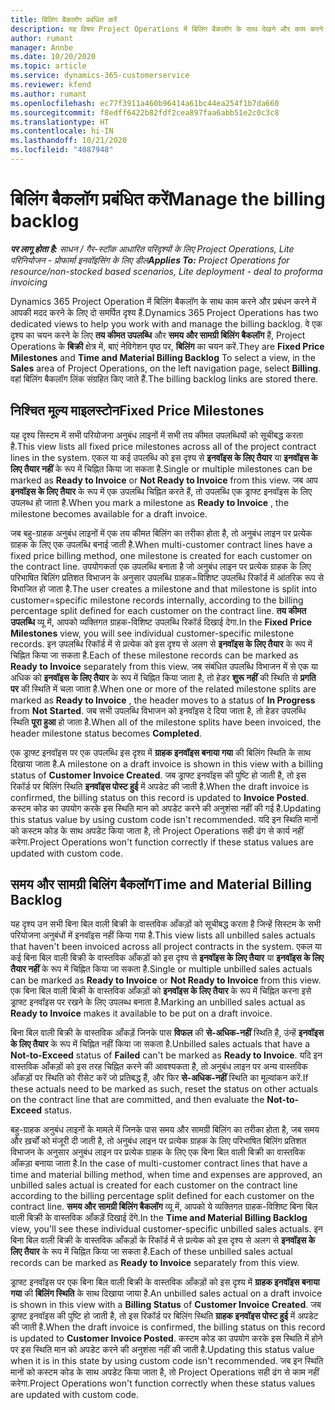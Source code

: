 ```yaml
---
title: बिलिंग बैकलॉग प्रबंधित करें
description: यह विषय Project Operations में बिलिंग बैकलॉग के साथ देखने और काम करने के तरीके के बारे में जानकारी प्रदान करता है.
author: rumant
manager: Annbe
ms.date: 10/20/2020
ms.topic: article
ms.service: dynamics-365-customerservice
ms.reviewer: kfend
ms.author: rumant
ms.openlocfilehash: ec77f3911a460b96414a61bc44ea254f1b7da660
ms.sourcegitcommit: f8edff6422b82fdf2cea897faa6abb51e2c0c3c8
ms.translationtype: HT
ms.contentlocale: hi-IN
ms.lasthandoff: 10/21/2020
ms.locfileid: "4087948"
---
```

# <a name="manage-the-billing-backlog"></a><span data-ttu-id="0164a-103">बिलिंग बैकलॉग प्रबंधित करें</span><span class="sxs-lookup"><span data-stu-id="0164a-103">Manage the billing backlog</span></span>

<span data-ttu-id="0164a-104">_**पर लागू होता है:** साधन / गैर-स्टॉक आधारित परिदृश्यों के लिए Project Operations, Lite परिनियोजन - प्रोफार्मा इनवॉइसिंग के लिए डील_</span><span class="sxs-lookup"><span data-stu-id="0164a-104">_**Applies To:** Project Operations for resource/non-stocked based scenarios, Lite deployment - deal to proforma invoicing_</span></span>

<span data-ttu-id="0164a-105">Dynamics 365 Project Operation में बिलिंग बैकलॉग के साथ काम करने और प्रबंधन करने में आपकी मदद करने के लिए दो समर्पित दृश्य हैं.</span><span class="sxs-lookup"><span data-stu-id="0164a-105">Dynamics 365 Project Operations has two dedicated views to help you work with and manage the billing backlog.</span></span> <span data-ttu-id="0164a-106">वे एक दृश्य का चयन करने के लिए **तय कीमत उपलब्धि** और **समय और सामग्री बिलिंग बैकलॉग** हैं, Project Operations के **बिक्री** क्षेत्र में, बाएं नेविगेशन पृष्ठ पर, **बिलिंग** का चयन करें.</span><span class="sxs-lookup"><span data-stu-id="0164a-106">They are **Fixed Price Milestones** and **Time and Material Billing Backlog** To select a view, in the **Sales** area of Project Operations, on the left navigation page, select **Billing**.</span></span> <span data-ttu-id="0164a-107">वहां बिलिंग बैकलॉग लिंक संग्रहित किए जाते हैं.</span><span class="sxs-lookup"><span data-stu-id="0164a-107">The billing backlog links are stored there.</span></span>

## <a name="fixed-price-milestones"></a><span data-ttu-id="0164a-108">निश्चित मूल्य माइलस्टोन</span><span class="sxs-lookup"><span data-stu-id="0164a-108">Fixed Price Milestones</span></span>

<span data-ttu-id="0164a-109">यह दृश्य सिस्टम में सभी परियोजना अनुबंध लाइनों में सभी तय कीमत उपलब्धियों को सूचीबद्ध करता है.</span><span class="sxs-lookup"><span data-stu-id="0164a-109">This view lists all fixed price milestones across all of the project contract lines in the system.</span></span> <span data-ttu-id="0164a-110">एकल या कई उपलब्धि को इस दृश्य से **इनवॉइस के लिए तैयार** या **इनवॉइस के लिए तैयार नहीं** के रूप में चिह्नित किया जा सकता है.</span><span class="sxs-lookup"><span data-stu-id="0164a-110">Single or multiple milestones can be marked as **Ready to Invoice** or **Not Ready to Invoice** from this view.</span></span> <span data-ttu-id="0164a-111">जब आप **इनवॉइस के लिए तैयार** के रूप में एक उपलब्धि चिह्नित करते हैं, तो उपलब्धि एक ड्राफ्ट इनवॉइस के लिए उपलब्ध हो जाता है.</span><span class="sxs-lookup"><span data-stu-id="0164a-111">When you mark a milestone as **Ready to Invoice** , the milestone becomes available for a draft invoice.</span></span>

<span data-ttu-id="0164a-112">जब बहु-ग्राहक अनुबंध लाइनों में एक तय कीमत बिलिंग का तरीका होता है, तो अनुबंध लाइन पर प्रत्येक ग्राहक के लिए एक उपलब्धि बनाई जाती है.</span><span class="sxs-lookup"><span data-stu-id="0164a-112">When multi-customer contract lines have a fixed price billing method, one milestone is created for each customer on the contract line.</span></span> <span data-ttu-id="0164a-113">उपयोगकर्ता एक उपलब्धि बनाता है जो अनुबंध लाइन पर प्रत्येक ग्राहक के लिए परिभाषित बिलिंग प्रतिशत विभाजन के अनुसार उपलब्धि ग्राहक=विशिष्ट उपलब्धि रिकॉर्ड में आंतरिक रूप से विभाजित हो जाता है.</span><span class="sxs-lookup"><span data-stu-id="0164a-113">The user creates a milestone and that milestone is split into customer=specific milestone records internally, according to the billing percentage split defined for each customer on the contract line.</span></span> <span data-ttu-id="0164a-114">**तय कीमत उपलब्धि** व्यू में, आपको व्यक्तिगत ग्राहक-विशिष्ट उपलब्धि रिकॉर्ड दिखाई देगा.</span><span class="sxs-lookup"><span data-stu-id="0164a-114">In the **Fixed Price Milestones** view, you will see individual customer-specific milestone records.</span></span> <span data-ttu-id="0164a-115">इन उपलब्धि रिकॉर्ड में से प्रत्येक को इस दृश्य से अलग से **इनवॉइस के लिए तैयार** के रूप में चिह्नित किया जा सकता है.</span><span class="sxs-lookup"><span data-stu-id="0164a-115">Each of these milestone records can be marked as **Ready to Invoice** separately from this view.</span></span> <span data-ttu-id="0164a-116">जब संबंधित उपलब्धि विभाजन में से एक या अधिक को **इनवॉइस के लिए तैयार** के रूप में चिह्नित किया जाता है, तो हेडर **शुरू नहीं** की स्थिति से **प्रगति पर** की स्थिति में चला जाता है.</span><span class="sxs-lookup"><span data-stu-id="0164a-116">When one or more of the related milestone splits are marked as **Ready to Invoice** , the header moves to a status of **In Progress** from **Not Started**.</span></span> <span data-ttu-id="0164a-117">जब सभी उपलब्धि विभाजन को इनवॉइस दे दिया जाता है, तो हेडर उपलब्धि स्थिति **पूरा हुआ** हो जाता है.</span><span class="sxs-lookup"><span data-stu-id="0164a-117">When all of the milestone splits have been invoiced, the header milestone status becomes **Completed**.</span></span>

<span data-ttu-id="0164a-118">एक ड्राफ्ट इनवॉइस पर एक उपलब्धि इस दृश्य में **ग्राहक इनवॉइस बनाया गया** की बिलिंग स्थिति के साथ दिखाया जाता है.</span><span class="sxs-lookup"><span data-stu-id="0164a-118">A milestone on a draft invoice is shown in this view with a billing status of **Customer Invoice Created**.</span></span> <span data-ttu-id="0164a-119">जब ड्राफ्ट इनवॉइस की पुष्टि हो जाती है, तो इस रिकॉर्ड पर बिलिंग स्थिति **इनवॉइस पोस्ट हुई** में अपडेट की जाती है.</span><span class="sxs-lookup"><span data-stu-id="0164a-119">When the draft invoice is confirmed, the billing status on this record is updated to **Invoice Posted**.</span></span> <span data-ttu-id="0164a-120">कस्टम कोड का उपयोग करके इस स्थिति मान को अपडेट करने की अनुशंसा नहीं की गई है.</span><span class="sxs-lookup"><span data-stu-id="0164a-120">Updating this status value by using custom code isn't recommended.</span></span> <span data-ttu-id="0164a-121">यदि इन स्थिति मानों को कस्टम कोड के साथ अपडेट किया जाता है, तो Project Operations सही ढंग से कार्य नहीं करेगा.</span><span class="sxs-lookup"><span data-stu-id="0164a-121">Project Operations won't function correctly if these status values are updated with custom code.</span></span>

## <a name="time-and-material-billing-backlog"></a><span data-ttu-id="0164a-122">समय और सामग्री बिलिंग बैकलॉग</span><span class="sxs-lookup"><span data-stu-id="0164a-122">Time and Material Billing Backlog</span></span>

<span data-ttu-id="0164a-123">यह दृश्य उन सभी बिना बिल वाली बिक्री के वास्तविक आँकड़ों को सूचीबद्ध करता है जिन्हें सिस्टम के सभी परियोजना अनुबंधों में इनवॉइस नहीं किया गया है.</span><span class="sxs-lookup"><span data-stu-id="0164a-123">This view lists all unbilled sales actuals that haven't been invoiced across all project contracts in the system.</span></span> <span data-ttu-id="0164a-124">एकल या कई बिना बिल वाली बिक्री के वास्तविक आँकड़ों को इस दृश्य से **इनवॉइस के लिए तैयार** या **इनवॉइस के लिए तैयार नहीं** के रूप में चिह्नित किया जा सकता है.</span><span class="sxs-lookup"><span data-stu-id="0164a-124">Single or multiple unbilled sales actuals can be marked as **Ready to Invoice** or **Not Ready to Invoice** from this view.</span></span> <span data-ttu-id="0164a-125">एक बिना बिल वाली बिक्री के वास्तविक आँकड़ों को **इनवॉइस के लिए तैयार** के रूप में चिह्नित करना इसे ड्राफ्ट इनवॉइस पर रखने के लिए उपलब्ध बनाता है.</span><span class="sxs-lookup"><span data-stu-id="0164a-125">Marking an unbilled sales actual as **Ready to Invoice** makes it available to be put on a draft invoice.</span></span>

<span data-ttu-id="0164a-126">बिना बिल वाली बिक्री के वास्तविक आँकड़ें जिनके पास **विफल** की **से-अधिक-नहीं** स्थिति है, उंन्हें **इनवॉइस के लिए तैयार** के रूप में चिह्नित नहीं किया जा सकता है.</span><span class="sxs-lookup"><span data-stu-id="0164a-126">Unbilled sales actuals that have a **Not-to-Exceed** status of **Failed** can't be marked as **Ready to Invoice**.</span></span> <span data-ttu-id="0164a-127">यदि इन वास्तविक आँकड़ों को इस तरह चिह्नित करने की आवश्यकता है, तो अनुबंध लाइन पर अन्य वास्तविक आँकड़ों पर स्थिति को रीसेट करें जो प्रतिबद्ध हैं, और फिर **से-अधिक-नहीं** स्थिति का मूल्यांकन करें.</span><span class="sxs-lookup"><span data-stu-id="0164a-127">If these actuals need to be marked as such, reset the status on other actuals on the contract line that are committed, and then evaluate the **Not-to-Exceed** status.</span></span>

<span data-ttu-id="0164a-128">बहु-ग्राहक अनुबंध लाइनों के मामले में जिनके पास समय और सामग्री बिलिंग का तरीका होता है, जब समय और ख़र्चों को मंजूरी दी जाती है, तो अनुबंध लाइन पर प्रत्येक ग्राहक के लिए परिभाषित बिलिंग प्रतिशत विभाजन के अनुसार अनुबंध लाइन पर प्रत्येक ग्राहक के लिए एक बिना बिल वाली बिक्री का वास्तविक आँकड़ा बनाया जाता है.</span><span class="sxs-lookup"><span data-stu-id="0164a-128">In the case of multi-customer contract lines that have a time and material billing method, when time and expenses are approved, an unbilled sales actual is created for each customer on the contract line according to the billing percentage split defined for each customer on the contract line.</span></span> <span data-ttu-id="0164a-129">**समय और सामग्री बिलिंग बैकलॉग** व्यू में, आपको ये व्यक्तिगत ग्राहक-विशिष्ट बिना बिल वाली बिक्री के वास्तविक आँकड़ें दिखाई देंगे.</span><span class="sxs-lookup"><span data-stu-id="0164a-129">In the **Time and Material Billing Backlog** view, you'll see these individual customer-specific unbilled sales actuals.</span></span> <span data-ttu-id="0164a-130">इन बिना बिल वाली बिक्री के वास्तविक आँकड़ों के रिकॉर्ड में से प्रत्येक को इस दृश्य से अलग से **इनवॉइस के लिए तैयार** के रूप में चिह्नित किया जा सकता है.</span><span class="sxs-lookup"><span data-stu-id="0164a-130">Each of these unbilled sales actual records can be marked as **Ready to Invoice** separately from this view.</span></span>

<span data-ttu-id="0164a-131">ड्राफ्ट इनवॉइस पर एक बिना बिल वाली बिक्री के वास्तविक आँकड़ों को इस दृश्य में **ग्राहक इनवॉइस बनाया गया** की **बिलिंग स्थिति** के साथ दिखाया जाया है.</span><span class="sxs-lookup"><span data-stu-id="0164a-131">An unbilled sales actual on a draft invoice is shown in this view with a **Billing Status** of **Customer Invoice Created**.</span></span> <span data-ttu-id="0164a-132">जब ड्राफ्ट इनवॉइस की पुष्टि हो जाती है, तो इस रिकॉर्ड पर बिलिंग स्थिति **ग्राहक इनवॉइस पोस्ट हुई** में अपडेट की जाती है.</span><span class="sxs-lookup"><span data-stu-id="0164a-132">When the draft invoice is confirmed, the billing status on this record is updated to **Customer Invoice Posted**.</span></span> <span data-ttu-id="0164a-133">कस्टम कोड का उपयोग करके इस स्थिति में होने पर इस स्थिति मान को अपडेट करने की अनुशंसा नहीं की जाती है.</span><span class="sxs-lookup"><span data-stu-id="0164a-133">Updating this status value when it is in this state by using custom code isn't recommended.</span></span> <span data-ttu-id="0164a-134">जब इन स्थिति मानों को कस्टम कोड के साथ अपडेट किया जाता है, तो Project Operations सही ढंग से काम नहीं करेगा.</span><span class="sxs-lookup"><span data-stu-id="0164a-134">Project Operations won't function correctly when these status values are updated with custom code.</span></span>
